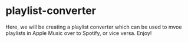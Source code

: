 # playlist-converter


Here, we will be creating a playlist converter which can be used to mvoe playlists in Apple Music over to Spotify, or vice versa. Enjoy!
